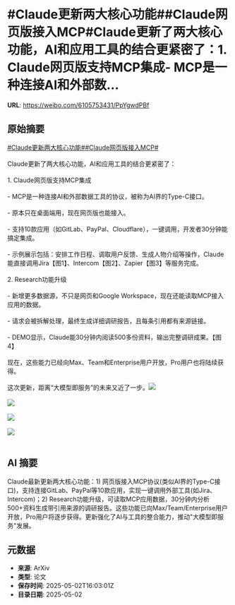 # #Claude更新两大核心功能##Claude网页版接入MCP#Claude更新了两大核心功能，AI和应用工具的结合更紧密了：1. Claude网页版支持MCP集成- MCP是一种连接AI和外部数...

**URL**: https://weibo.com/6105753431/PpYgwdPBf

## 原始摘要

<a href="https://m.weibo.cn/search?containerid=231522type%3D1%26t%3D10%26q%3D%23Claude%E6%9B%B4%E6%96%B0%E4%B8%A4%E5%A4%A7%E6%A0%B8%E5%BF%83%E5%8A%9F%E8%83%BD%23&amp;extparam=%23Claude%E6%9B%B4%E6%96%B0%E4%B8%A4%E5%A4%A7%E6%A0%B8%E5%BF%83%E5%8A%9F%E8%83%BD%23" data-hide=""><span class="surl-text">#Claude更新两大核心功能#</span></a><a href="https://m.weibo.cn/search?containerid=231522type%3D1%26t%3D10%26q%3D%23Claude%E7%BD%91%E9%A1%B5%E7%89%88%E6%8E%A5%E5%85%A5MCP%23&amp;extparam=%23Claude%E7%BD%91%E9%A1%B5%E7%89%88%E6%8E%A5%E5%85%A5MCP%23" data-hide=""><span class="surl-text">#Claude网页版接入MCP#</span></a><br><br>Claude更新了两大核心功能，AI和应用工具的结合更紧密了：<br><br>1. Claude网页版支持MCP集成<br><br>- MCP是一种连接AI和外部数据工具的协议，被称为AI界的Type-C接口。<br> <br>- 原本只在桌面端用，现在网页版也能接入。<br> <br>- 支持10款应用（如GitLab、PayPal、Cloudflare），一键调用，开发者30分钟能搞定集成。<br> <br>- 示例展示包括：安排工作日程、调取用户反馈、生成人物介绍等操作，Claude能直接调用Jira【图1】、Intercom【图2】、Zapier【图3】等服务完成。<br> <br>2. Research功能升级<br><br>- 新增更多数据源，不只是网页和Google Workspace，现在还能读取MCP接入应用的数据。<br> <br>- 请求会被拆解处理，最终生成详细调研报告，且每条引用都有来源链接。<br> <br>- DEMO显示，Claude能30分钟内阅读500多份资料，输出完整调研成果。【图4】<br> <br>现在，这些能力已经向Max、Team和Enterprise用户开放，Pro用户也将陆续获得。<br><br>这次更新，距离“大模型即服务”的未来又近了一步。<img style="" src="https://tvax1.sinaimg.cn/large/006Fd7o3gy1i118ykk5nhg30tw0gqqv7.gif" referrerpolicy="no-referrer"><br><br><img style="" src="https://tvax2.sinaimg.cn/large/006Fd7o3gy1i118yluhgdg30u00ggkjl.gif" referrerpolicy="no-referrer"><br><br><img style="" src="https://tvax3.sinaimg.cn/large/006Fd7o3gy1i118yngnmkg30oc0gux6r.gif" referrerpolicy="no-referrer"><br><br><img style="" src="https://tvax1.sinaimg.cn/large/006Fd7o3gy1i118z2m910g30u00gehdv.gif" referrerpolicy="no-referrer"><br><br>

## AI 摘要

Claude最新更新两大核心功能：1) 网页版接入MCP协议(类似AI界的Type-C接口)，支持连接GitLab、PayPal等10款应用，实现一键调用外部工具(如Jira、Intercom)；2) Research功能升级，可读取MCP应用数据，30分钟内分析500+资料生成带引用来源的调研报告。这些功能已向Max/Team/Enterprise用户开放，Pro用户将逐步获得。更新强化了AI与工具的整合能力，推动"大模型即服务"发展。

## 元数据

- **来源**: ArXiv
- **类型**: 论文
- **保存时间**: 2025-05-02T16:03:01Z
- **目录日期**: 2025-05-02
